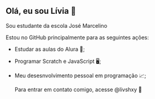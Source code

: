 ## Olá, eu sou Lívia 🤎
Sou estudante da escola José Marcelino

Estou no GitHub principalmente para as seguintes ações:
- Estudar as aulas do Alura 📝;
- Programar Scratch e JavaScript 🖥️;
- Meu desesnvolvimento pessoal em programação 📈;

  Para entrar em contato comigo, acesse
  @livshxy 📸

